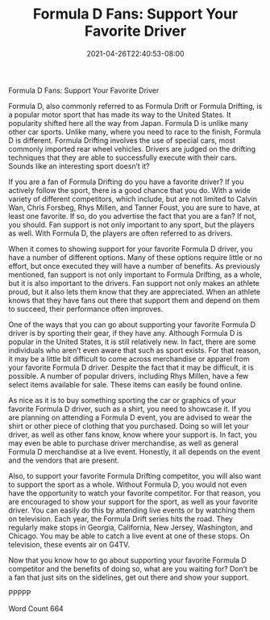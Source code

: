﻿---
title: "Formula D Fans:  Support Your Favorite Driver"
date: 2021-04-26T22:40:53-08:00
description: "Formula D Racing Tips for Web Success"
featured_image: "/images/Formula D Racing.jpg"
tags: ["Formula D Racing"]
---

Formula D Fans:  Support Your Favorite Driver

Formula D, also commonly referred to as Formula Drift or Formula Drifting, is a popular motor sport that has made its way to the United States. It popularity shifted here all the way from Japan.  Formula D is unlike many other car sports.  Unlike many, where you need to race to the finish, Formula D is different. Formula Drifting involves the use of special cars, most commonly imported rear wheel vehicles.  Drivers are judged on the drifting techniques that they are able to successfully execute with their cars.  Sounds like an interesting sport doesn’t it?

If you are a fan of Formula Drifting do you have a favorite driver?  If you actively follow the sport, there is a good chance that you do.  With a wide variety of different competitors, which include, but are not limited to Calvin Wan, Chris Forsbeg, Rhys Millen, and Tanner Foust, you are sure to have, at least one favorite.  If so, do you advertise the fact that you are a fan?  If not, you should.  Fan support is not only important to any sport, but the players as well. With Formula D, the players are often referred to as drivers.  

When it comes to showing support for your favorite Formula D driver, you have a number of different options.  Many of these options require little or no effort, but once executed they will have a number of benefits.  As previously mentioned, fan support is not only important to Formula Drifting, as a whole, but it is also important to the drivers.  Fan support not only makes an athlete proud, but it also lets them know that they are appreciated. When an athlete knows that they have fans out there that support them and depend on them to succeed, their performance often improves.  

One of the ways that you can go about supporting your favorite Formula D driver is by sporting their gear, if they have any.  Although Formula D is popular in the United States, it is still relatively new. In fact, there are some individuals who aren’t even aware that such as sport exists. For that reason, it may be a little bit difficult to come across merchandise or apparel from your favorite Formula D driver.  Despite the fact that it may be difficult, it is possible. A number of popular drivers, including Rhys Millen, have a few select items available for sale. These items can easily be found online.  

As nice as it is to buy something sporting the car or graphics of your favorite Formula D driver, such as a shirt, you need to showcase it.  If you are planning on attending a Formula D event, you are advised to wear the shirt or other piece of clothing that you purchased.  Doing so will let your driver, as well as other fans know, know where your support is.  In fact, you may even be able to purchase driver merchandise, as well as general Formula D merchandise at a live event.  Honestly, it all depends on the event and the vendors that are present. 

Also, to support your favorite Formula Drifting competitor, you will also want to support the sport as a whole. Without Formula D, you would not even have the opportunity to watch your favorite competitor. For that reason, you are encouraged to show your support for the sport, as well as your favorite driver.  You can easily do this by attending live events or by watching them on television. Each year, the Formula Drift series hits the road.  They regularly make stops in Georgia, California, New Jersey, Washington, and Chicago. You may be able to catch a live event at one of these stops.  On television, these events air on G4TV.  

Now that you know how to go about supporting your favorite Formula D competitor and the benefits of doing so, what are you waiting for?  Don’t be a fan that just sits on the sidelines, get out there and show your support.

PPPPP

Word Count 664

